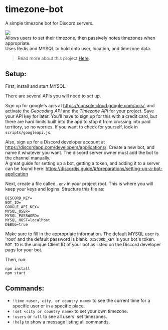 # timezone-bot
A simple timezone bot for Discord servers.  
  
![](https://www.jasperstephenson.com/posts/timezonebot/full/1.png)  
Allows users to set their timezone, then passively notes timezones when appropriate.  
Uses Redis and MYSQL to hold onto user, location, and timezone data.  

> Read more about this project [Here](https://www.jasperstephenson.com/posts/timezonebot).

## Setup:
First, install and start MYSQL. 

There are several APIs you will need to set up.

Sign up for google's apis at https://console.cloud.google.com/apis/, and activate the *Geocoding API* and the *Timezone API* for your project. Save your API key for later. You'll have to sign up for this with a credit card, but there are hard limits built into the app to stop it from crossing into paid territory, so no worries. If you want to check for yourself, look in `scripts/googleapi.js`.

Also, sign up for a Discord developer account at https://discordapp.com/developers/applications/. Create a new bot, and name it whatever you want. The discord server owner must add the bot to the channel manually.  
A great guide for setting up a bot, getting a token, and adding it to a server can be found here: https://discordjs.guide/#/preparations/setting-up-a-bot-application

Next, create a file called `.env` in your project root. This is where you will keep your keys and logins. Structure this file as:
```
DISCORD_KEY=
BOT_ID=
GOOGLE_API_KEY=
MYSQL_USER=
MYSQL_PASSWORD=
MYSQL_HOST=localhost
DEBUG=true
```
Make sure to fill in the appropriate information. The default MYSQL user is 'root' and the default password is blank.
`DISCORD_KEY` is your bot's token.
`BOT_ID` is the unique Client ID of your bot as listed on the Discord developer pags for your bot.

Then, run:
```
npm install
npm start
```

## Commands:
- `!time <user, city, or country name>` to see the current time for a specific user or in a specific place.
- `!set <city or country name>` to set your own timezone.
- `!users` or `!all` to see all users' set timezones.
- `!help` to show a message listing all commands.
